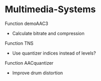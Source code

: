 # Multimedia-Systems

Function demoAAC3
- Calculate bitrate and compression

Function TNS
- Use quantizer indices instead of levels?

Function AACquantizer
- Improve drum distortion

